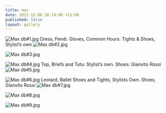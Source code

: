 ```yaml
---
title: max
date: 2022-12-08 16:14:00 +11:00
published: false
layout: gallery
---
```


![Max db#1.jpg](/uploads/Max%20db%231.jpg)
Dress, Fendi.
Gloves, Common Hours. Tights & Shoes, Stylist’s own
![Max db#2.jpg](/uploads/Max%20db%232.jpg)

![Max db#3.jpg](/uploads/Max%20db%233.jpg)

![Max db#4.jpg](/uploads/Max%20db%234.jpg)
Top, Briefs and Tutu: Stylist’s own. Shoes: Gianvito Rossi
![Max db#5.jpg](/uploads/Max%20db%235.jpg)

![Max db#6.jpg](/uploads/Max%20db%236.jpg)
Leotard, Ballet Shoes and Tights, Stylists Own. Shoes, Gianvito Rossi
![Max db#7.jpg](/uploads/Max%20db%237.jpg)

![Max db#8.jpg](/uploads/Max%20db%238.jpg)

![Max db#9.jpg](/uploads/Max%20db%239.jpg)